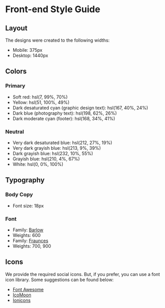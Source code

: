  
  # Front-end Style Guide

## Layout

The designs were created to the following widths:

- Mobile: 375px
- Desktop: 1440px

## Colors

### Primary

- Soft red: hsl(7, 99%, 70%)
- Yellow: hsl(51, 100%, 49%)
- Dark desaturated cyan (graphic design text): hsl(167, 40%, 24%)
- Dark blue (photography text): hsl(198, 62%, 26%)
- Dark moderate cyan (footer): hsl(168, 34%, 41%)

### Neutral

- Very dark desaturated blue: hsl(212, 27%, 19%)
- Very dark grayish blue: hsl(213, 9%, 39%)
- Dark grayish blue: hsl(232, 10%, 55%)
- Grayish blue: hsl(210, 4%, 67%)
- White: hsl(0, 0%, 100%)

## Typography

### Body Copy

- Font size: 18px

### Font

- Family: [Barlow](https://fonts.google.com/specimen/Barlow)
- Weights: 600
- Family: [Fraunces](https://fonts.google.com/specimen/Fraunces)
- Weights: 700, 900

## Icons

We provide the required social icons. But, if you prefer, you can use a font icon library. Some suggestions can be found below:

- [Font Awesome](https://fontawesome.com)
- [IcoMoon](https://icomoon.io)
- [Ionicons](https://ionicons.com)
